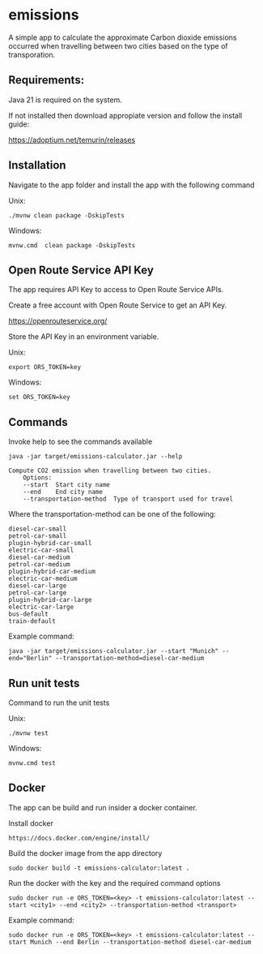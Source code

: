 # emissions

A simple app to calculate the approximate Carbon dioxide emissions
occurred when travelling between two cities based on the type of
transporation.

## Requirements:

Java 21 is required on the system.

If not installed then download appropiate version
and follow the install guide:

https://adoptium.net/temurin/releases


## Installation

Navigate to the app folder and install the app with the following command

Unix:

    ./mvnw clean package -DskipTests

Windows:

    mvnw.cmd  clean package -DskipTests

## Open Route Service API Key

The app requires API Key to access to Open Route Service APIs.

Create a free account with Open Route Service to get an API Key.

https://openrouteservice.org/

Store the API Key in an environment variable.

Unix:

    export ORS_TOKEN=key

Windows:

    set ORS_TOKEN=key

## Commands

Invoke help to see the commands available

    java -jar target/emissions-calculator.jar --help

    Compute CO2 emission when travelling between two cities.
        Options:
        --start  Start city name
        --end    End city name
        --transportation-method  Type of transport used for travel

Where the transportation-method can be one of the following:

    diesel-car-small
    petrol-car-small
    plugin-hybrid-car-small
    electric-car-small
    diesel-car-medium
    petrol-car-medium
    plugin-hybrid-car-medium
    electric-car-medium
    diesel-car-large
    petrol-car-large
    plugin-hybrid-car-large
    electric-car-large
    bus-default
    train-default

Example command:

    java -jar target/emissions-calculator.jar --start "Munich" --end="Berlin" --transportation-method=diesel-car-medium

## Run unit tests

Command to run the unit tests

Unix:

    ./mvnw test

Windows:

    mvnw.cmd test


## Docker

The app can be build and run insider a docker container.

Install docker

    https://docs.docker.com/engine/install/

Build the docker image from the app directory

    sudo docker build -t emissions-calculator:latest .

Run the docker with the key and the required command options

    sudo docker run -e ORS_TOKEN=<key> -t emissions-calculator:latest --start <city1> --end <city2> --transportation-method <transport>

Example command:

    sudo docker run -e ORS_TOKEN=<key> -t emissions-calculator:latest --start Munich --end Berlin --transportation-method diesel-car-medium


